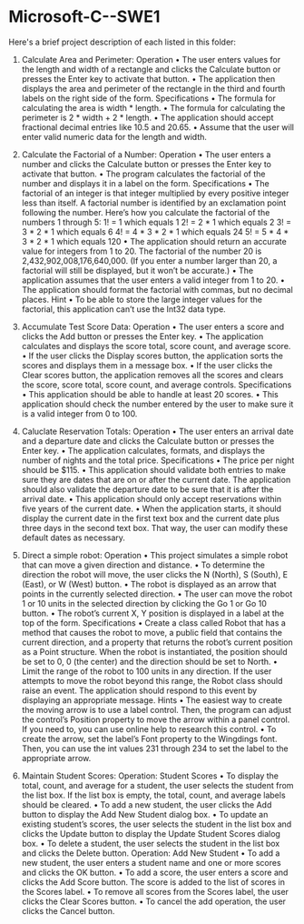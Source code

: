 # Microsoft-C--SWE1
Here's a brief project description of each listed in this folder:
1. Calculate Area and Perimeter:
Operation
•	The user enters values for the length and width of a rectangle and clicks the Calculate button or presses the Enter key to activate that button.
•	The application then displays the area and perimeter of the rectangle in the third and fourth labels on the right side of the form.
Specifications
•	The formula for calculating the area is width * length.
•	The formula for calculating the perimeter is 2 * width + 2 * length.
•	The application should accept fractional decimal entries like 10.5 and 20.65.
•	Assume that the user will enter valid numeric data for the length and width.


2. Calculate the Factorial of a Number:
Operation
•	The user enters a number and clicks the Calculate button or presses the Enter key to activate that button.
•	The program calculates the factorial of the number and displays it in a label on the form.
Specifications
•	The factorial of an integer is that integer multiplied by every positive integer less than itself. A factorial number is identified by an exclamation point following the number. Here’s how you calculate the factorial of the numbers 1 through 5:
1! = 1	which equals 1
2! = 2 * 1	which equals 2
3! = 3 * 2 * 1	which equals 6
4! = 4 * 3 * 2 * 1	which equals 24
5! = 5 * 4 * 3 * 2 * 1	which equals 120
•	The application should return an accurate value for integers from 1 to 20. The factorial of the number 20 is 2,432,902,008,176,640,000. (If you enter a number larger than 20, a factorial will still be displayed, but it won’t be accurate.)
•	The application assumes that the user enters a valid integer from 1 to 20.
•	The application should format the factorial with commas, but no decimal places.
Hint
•	To be able to store the large integer values for the factorial, this application can’t use the Int32 data type.

3. Accumulate Test Score Data:
Operation
•	The user enters a score and clicks the Add button or presses the Enter key.
•	The application calculates and displays the score total, score count, and average score.
•	If the user clicks the Display scores button, the application sorts the scores and displays them in a message box.
•	If the user clicks the Clear scores button, the application removes all the scores and clears the score, score total, score count, and average controls.
Specifications
•	This application should be able to handle at least 20 scores.
•	This application should check the number entered by the user to make sure it is a valid integer from 0 to 100.


4. Caluclate Reservation Totals:
Operation
•	The user enters an arrival date and a departure date and clicks the Calculate button or presses the Enter key.
•	The application calculates, formats, and displays the number of nights and the total price.
Specifications
•	The price per night should be $115.
•	This application should validate both entries to make sure they are dates that are on or after the current date. The application should also validate the departure date to be sure that it is after the arrival date.
•	This application should only accept reservations within five years of the current date.
•	When the application starts, it should display the current date in the first text box and the current date plus three days in the second text box. That way, the user can modify these default dates as necessary.


5. Direct a simple robot:
Operation
•	This project simulates a simple robot that can move a given direction and distance.
•	To determine the direction the robot will move, the user clicks the N (North), S (South), E (East), or W (West) button.
•	The robot is displayed as an arrow that points in the currently selected direction.
•	The user can move the robot 1 or 10 units in the selected direction by clicking the Go 1 or Go 10 button.
•	The robot’s current X, Y position is displayed in a label at the top of the form.
Specifications
•	Create a class called Robot that has a method that causes the robot to move, a public field that contains the current direction, and a property that returns the robot’s current position as a Point structure. When the robot is instantiated, the position should be set to 0, 0 (the center) and the direction should be set to North.
•	Limit the range of the robot to 100 units in any direction. If the user attempts to move the robot beyond this range, the Robot class should raise an event. The application should respond to this event by displaying an appropriate message. 
Hints
•	The easiest way to create the moving arrow is to use a label control. Then, the program can adjust the control’s Position property to move the arrow within a panel control. If you need to, you can use online help to research this control.
•	To create the arrow, set the label’s Font property to the Wingdings font. Then, you can use the int values 231 through 234 to set the label to the appropriate arrow.


6. Maintain Student Scores:
Operation: Student Scores
•	To display the total, count, and average for a student, the user selects the student from the list box. If the list box is empty, the total, count, and average labels should be cleared.
•	To add a new student, the user clicks the Add button to display the Add New Student dialog box.
•	To update an existing student’s scores, the user selects the student in the list box and clicks the Update button to display the Update Student Scores dialog box.
•	To delete a student, the user selects the student in the list box and clicks the Delete button.
Operation: Add New Student
•	To add a new student, the user enters a student name and one or more scores and clicks the OK button.
•	To add a score, the user enters a score and clicks the Add Score button. The score is added to the list of scores in the Scores label.
•	To remove all scores from the Scores label, the user clicks the Clear Scores button.
•	To cancel the add operation, the user clicks the Cancel button.
